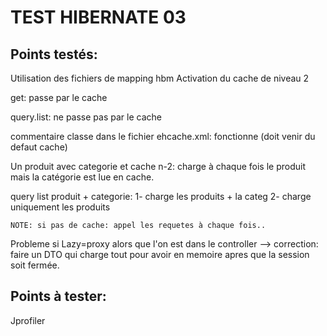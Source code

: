 # TEST HIBERNATE 03

## Points testés:
Utilisation des fichiers de mapping hbm
Activation du cache de niveau 2

get: passe par le cache

query.list: ne passe pas par le cache

commentaire classe dans le fichier ehcache.xml: fonctionne (doit venir du defaut cache)

Un produit avec categorie et cache n-2: charge à chaque fois le produit mais la catégorie est lue en cache.

query list produit + categorie: 
	1- charge les produits + la categ
	2- charge uniquement les produits

	NOTE: si pas de cache: appel les requetes à chaque fois..

Probleme si Lazy=proxy alors que l'on est dans le controller
	--> correction: faire un DTO qui charge tout pour avoir en memoire apres que la session soit fermée.


## Points à tester:
	
Jprofiler
